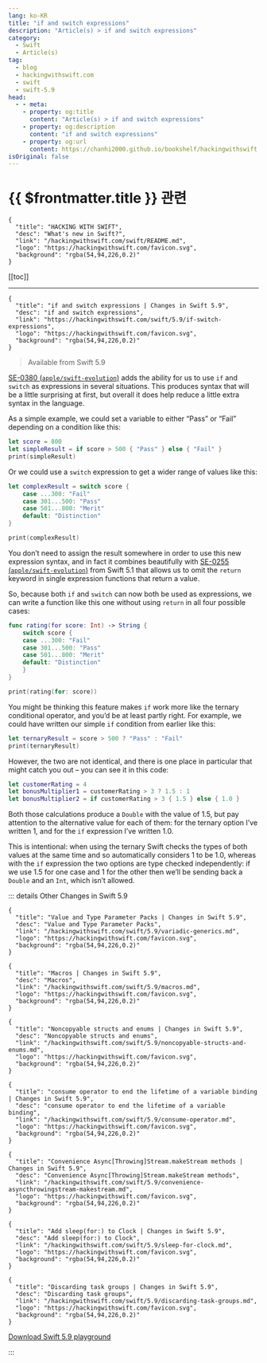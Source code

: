 ```yaml
---
lang: ko-KR
title: "if and switch expressions"
description: "Article(s) > if and switch expressions"
category:
  - Swift
  - Article(s)
tag: 
  - blog
  - hackingwithswift.com
  - swift
  - swift-5.9
head:
  - - meta:
    - property: og:title
      content: "Article(s) > if and switch expressions"
    - property: og:description
      content: "if and switch expressions"
    - property: og:url
      content: https://chanhi2000.github.io/bookshelf/hackingwithswift.com/swift/5.9/if-switch-expressions.html
isOriginal: false
---
```


# {{ $frontmatter.title }} 관련

```component VPCard
{
  "title": "HACKING WITH SWIFT",
  "desc": "What's new in Swift?",
  "link": "/hackingwithswift.com/swift/README.md",
  "logo": "https://hackingwithswift.com/favicon.svg",
  "background": "rgba(54,94,226,0.2)"
}
```

[[toc]]

---

```component VPCard
{
  "title": "if and switch expressions | Changes in Swift 5.9",
  "desc": "if and switch expressions",
  "link": "https://hackingwithswift.com/swift/5.9/if-switch-expressions", 
  "logo": "https://hackingwithswift.com/favicon.svg",
  "background": "rgba(54,94,226,0.2)"
}
```

> Available from Swift 5.9

[SE-0380 (<FontIcon icon="iconfont icon-github"/>`apple/swift-evolution`)](https://github.com/apple/swift-evolution/blob/main/proposals/0380-if-switch-expressions.md) adds the ability for us to use `if` and `switch` as expressions in several situations. This produces syntax that will be a little surprising at first, but overall it does help reduce a little extra syntax in the language.

As a simple example, we could set a variable to either “Pass” or “Fail” depending on a condition like this:

```swift
let score = 800
let simpleResult = if score > 500 { "Pass" } else { "Fail" }
print(simpleResult)
```

Or we could use a `switch` expression to get a wider range of values like this:

```swift
let complexResult = switch score {
    case ...300: "Fail"
    case 301...500: "Pass"
    case 501...800: "Merit"
    default: "Distinction"
}

print(complexResult)
```

You don’t need to assign the result somewhere in order to use this new expression syntax, and in fact it combines beautifully with [SE-0255 (<FontIcon icon="iconfont icon-github"/>`apple/swift-evolution`)](https://github.com/apple/swift-evolution/blob/master/proposals/0255-omit-return.md) from Swift 5.1 that allows us to omit the `return` keyword in single expression functions that return a value.

So, because both `if` and `switch` can now both be used as expressions, we can write a function like this one without using `return` in all four possible cases:

```swift
func rating(for score: Int) -> String {
    switch score {
    case ...300: "Fail"
    case 301...500: "Pass"
    case 501...800: "Merit"
    default: "Distinction"
    }
}

print(rating(for: score))
```

You might be thinking this feature makes `if` work more like the ternary conditional operator, and you’d be at least partly right. For example, we could have written our simple `if` condition from earlier like this:

```swift
let ternaryResult = score > 500 ? "Pass" : "Fail"
print(ternaryResult)
```

However, the two are not identical, and there is one place in particular that might catch you out – you can see it in this code:

```swift
let customerRating = 4
let bonusMultiplier1 = customerRating > 3 ? 1.5 : 1
let bonusMultiplier2 = if customerRating > 3 { 1.5 } else { 1.0 }
```

Both those calculations produce a `Double` with the value of 1.5, but pay attention to the alternative value for each of them: for the ternary option I’ve written 1, and for the `if` expression I’ve written 1.0.

This is intentional: when using the ternary Swift checks the types of both values at the same time and so automatically considers 1 to be 1.0, whereas with the `if` expression the two options are type checked independently: if we use 1.5 for one case and 1 for the other then we’ll be sending back a `Double` and an `Int`, which isn’t allowed.

::: details Other Changes in Swift 5.9
<!-- 
```component VPCard
{
  "title": "if and switch expressions | Changes in Swift 5.9",
  "desc": "if and switch expressions",
  "link": "/hackingwithswift.com/swift/5.9/if-switch-expressions.md",
  "logo": "https://hackingwithswift.com/favicon.svg",
  "background": "rgba(54,94,226,0.2)"
}
```
-->
```component VPCard
{
  "title": "Value and Type Parameter Packs | Changes in Swift 5.9",
  "desc": "Value and Type Parameter Packs",
  "link": "/hackingwithswift.com/swift/5.9/variadic-generics.md",
  "logo": "https://hackingwithswift.com/favicon.svg",
  "background": "rgba(54,94,226,0.2)"
}
```

```component VPCard
{
  "title": "Macros | Changes in Swift 5.9",
  "desc": "Macros",
  "link": "/hackingwithswift.com/swift/5.9/macros.md",
  "logo": "https://hackingwithswift.com/favicon.svg",
  "background": "rgba(54,94,226,0.2)"
}
```

```component VPCard
{
  "title": "Noncopyable structs and enums | Changes in Swift 5.9",
  "desc": "Noncopyable structs and enums",
  "link": "/hackingwithswift.com/swift/5.9/noncopyable-structs-and-enums.md",
  "logo": "https://hackingwithswift.com/favicon.svg",
  "background": "rgba(54,94,226,0.2)"
}
```

```component VPCard
{
  "title": "consume operator to end the lifetime of a variable binding | Changes in Swift 5.9",
  "desc": "consume operator to end the lifetime of a variable binding",
  "link": "/hackingwithswift.com/swift/5.9/consume-operator.md",
  "logo": "https://hackingwithswift.com/favicon.svg",
  "background": "rgba(54,94,226,0.2)"
}
```

```component VPCard
{
  "title": "Convenience Async[Throwing]Stream.makeStream methods | Changes in Swift 5.9",
  "desc": "Convenience Async[Throwing]Stream.makeStream methods",
  "link": "/hackingwithswift.com/swift/5.9/convenience-asyncthrowingstream-makestream.md",
  "logo": "https://hackingwithswift.com/favicon.svg",
  "background": "rgba(54,94,226,0.2)"
}
```

```component VPCard
{
  "title": "Add sleep(for:) to Clock | Changes in Swift 5.9",
  "desc": "Add sleep(for:) to Clock",
  "link": "/hackingwithswift.com/swift/5.9/sleep-for-clock.md",
  "logo": "https://hackingwithswift.com/favicon.svg",
  "background": "rgba(54,94,226,0.2)"
}
```

```component VPCard
{
  "title": "Discarding task groups | Changes in Swift 5.9",
  "desc": "Discarding task groups",
  "link": "/hackingwithswift.com/swift/5.9/discarding-task-groups.md",
  "logo": "https://hackingwithswift.com/favicon.svg",
  "background": "rgba(54,94,226,0.2)"
}
```

[<FontIcon icon="fas fa-file-zipper"/>Download Swift 5.9 playground](https://hackingwithswift.com/files/playgrounds/swift/playground-5-8-to-5-9.playground.zip)

:::

